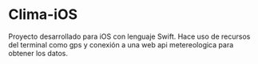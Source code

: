 # Clima-iOS


Proyecto desarrollado para iOS con lenguaje Swift.  Hace uso de recursos del terminal como gps y conexión a una web api metereologica para obtener los datos.
